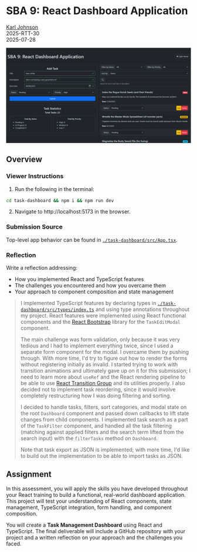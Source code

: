 # SBA 9: React Dashboard Application

[Karl Johnson](https://github.com/hirekarl)  
2025-RTT-30  
<time datetime="2025-07-28">2025-07-28</time>  

![Preview of Karl Johnson's SBA 9 submission with a valid form submission in the TaskForm component.](./preview.png)

## Overview
### Viewer Instructions
1. Run the following in the terminal:

```bash
cd task-dashboard && npm i && npm run dev
```

2. Navigate to http://localhost:5173 in the browser.

### Submission Source
Top-level app behavior can be found in [`./task-dashboard/src/App.tsx`](./task-dashboard/src/App.tsx).

### Reflection
Write a reflection addressing:
- How you implemented React and TypeScript features
- The challenges you encountered and how you overcame them
- Your approach to component composition and state management

> I implemented TypeScript features by declaring types in [`./task-dashboard/src/types/index.ts`](./task-dashboard/src/types/index.ts) and using type annotations throughout my project. React features were implemented using React functional components and the [React Bootstrap](https://react-bootstrap.netlify.app/) library for the `TaskEditModal` component.
>
> The main challenge was form validation, only because it was very tedious and I had to implement everything twice, since I used a separate form component for the modal. I overcame them by pushing through. With more time, I'd try to figure out how to render the forms without registering initially as invalid. I started trying to work with transition animations and ultimately gave up on it for this submission; I need to learn more about `useRef` and the React rendering pipeline to be able to use [React Transition Group](https://reactcommunity.org/react-transition-group/) and its utilities properly. I also decided not to implement task reordering, since it would involve completely restructuring how I was doing filtering and sorting.
>
> I decided to handle tasks, filters, sort categories, and modal state on the root `Dashboard` component and passed down callbacks to lift state changes from child components. I implemented task search as a part of the `TaskFilter` component, and handled all the task filtering (matching against applied filters and the search term lifted from the search input) with the `filterTasks` method on `Dashboard`.
>
> Note that task export as JSON is implemented; with more time, I'd like to build out the implementation to be able to import tasks as JSON.

## Assignment
In this assessment, you will apply the skills you have developed throughout your React training to build a functional, real-world dashboard application. This project will test your understanding of React components, state management, TypeScript integration, form handling, and component composition.

You will create a **Task Management Dashboard** using React and TypeScript. The final deliverable will include a GitHub repository with your project and a written reflection on your approach and the challenges you faced.
